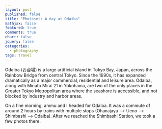 ```yaml
---
layout: post
published: false
title: "Photoset: A day at Odaiba"
mathjax: false
featured: true
comments: true
chart: false
jquery: false
categories: 
  - photography
tags: travel
---
```


Odaiba (お台場) is a large artificial island in Tokyo Bay, Japan, across the Rainbow Bridge from central Tokyo. Since the 1990s, it has expanded dramatically as a major commercial, residential and leisure area. Odaiba, along with Minato Mirai 21 in Yokohama, are two of the only places in the Greater Tokyo Metropolitan area where the seashore is accessible, and not blocked by industry and harbor areas.

On a fine morning, ammu and I headed for Odaiba. It was a commute of around 2 hours by trains with multiple stops (Ohanajaya --> Ueno --> Shimbashi --> Odaiba). After we reached the Shimbashi Station, we took a few photos there.